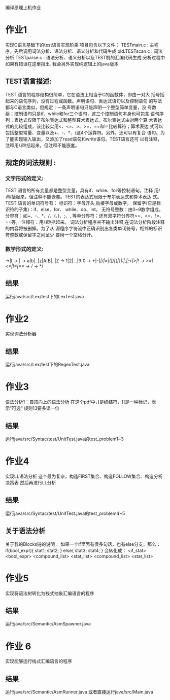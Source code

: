 编译原理上机作业
# 作业1
实现C语言基础下的test语言实现阶乘
项目包含以下文件：
TESTmain.c : 主程序，先后调用词法分析、语法分析、语义分析和代码生成
old.TESTscan.c : 词法分析
TESTparse.c : 语法分析、语义分析以及TEST机的汇编代码生成.分析过程中如果有错误在这里报出.
我会另外实现纯逻辑上的java版本

## TEST语言描述:
TEST 语言的程序结构很简单，它在语法上相当于C的函数体，即由一对大
括号括起来的语句序列，没有过程或函数。声明语句、表达式语句以及控制语句
的写法都与C语言类似，但规定：一条声明语句只能声明一个整型简单变量，没
有数组；控制语句只是if、while和for三个语句，这三个控制语句本身也可包含
语句序列；表达式仅限于布尔表达式和整型算术表达式，布尔表达式由对两个算
术表达式的比较组成，该比较实用<、<=、>、>=、==和!=比较算符；算术表达
式可以包括整型常量、变量以及+、-、*、/这4个运算符。另外，还可以有复合
语句。为了能实现输入输出，又添加了read语句和write语句。TEST语言还可
以有注释，注释用/*和*/括起来，但注释不能嵌套。 

## 规定的词法规则 :
### 文字形式的定义:
TEST 语言的所有变量都是整型变量，具有if、while、for等控制语句。注释
用/*和*/括起来，但注释不能嵌套。TEST的表达式局限于布尔表达式和算术表达
式。 
TEST 语言的单词符号有： 
标识符：字母开头,后接字母或数字。 
保留字(它是标识符的子集)：if、else、for、 while、do、int。 
无符号整数：由0~9数字组成。 
分界符：如+、-、*、/、(、)、;、, 等单分界符；还有双字符分界符>=、<=、!=、
==等。 
注释符：用/*和*/括起来。 
词法分析程序并不输出注释,在词法分析阶段注释的内容将被删掉。为了从
源程序字符流中正确识别出各类单词符号，相邻的标识符整数或保留字之间至少
要用一个空格分开。 
### 数学形式的定义:
<identifier>-><letter>|<identifier><letter>l<identifier><digit> 
<number>-> <digit>|<number><digit> 
<letter>-> a|b|..|z|A|B|..|Z 
<digit>-> 1|2|…|9|0 
<singleword>-> +|-|*|/|=|(|)|{|}|:|,|;<|>|! 
<doubleword>-> >=|<=|!=|== 
<comment first>-> /* 
<commentlast>-> */

## 结果
运行java/src/Lex/test下的LexTest.java
# 作业2
实现词法分析器
## 结果
运行java/src/Lex/test下的RegexTest.java
# 作业3
语法分析1：自顶向上的语法分析
在这个pdf中，}是终结符，\[]是一种标记，表示”可选“
规则13要多读一位
## 结果
运行java/src/Syntac/test/UnitTest.java的test_problem1~3
# 作业4
实现LL语法分析
这个最为复杂，构造FIRST集合、构造FOLLOW集合、构造分析决策表
然后再进行LL分析
## 结果
运行java/src/Syntac/test/UnitTest.java的test_problem4~5
## 关于语法分析
关于我的Blocks链的说明：
如果一个if里面有很多句话，也有else分支，那么：
if(bool_expr){
    stat1;
    stat2;
}
else{
    stat3;
    stat4;
}
会转化成：
<if_stat>
    <bool_expr>
    <compound_list>
        <stat_list>
            <stat1>
            <stat2>
    <compound_list>
        <stat_list>
            <stat3>
            <stat4>
# 作业5
实现将语法树转化为栈式抽象汇编语言的程序
## 结果
运行java/src/Semantic/AsmSpawner.java

# 作业 6
实现能够运行栈式汇编语言的程序

## 结果
运行java/src/Semantic/AsmRunner.java
或者直接运行java/src/Main.java